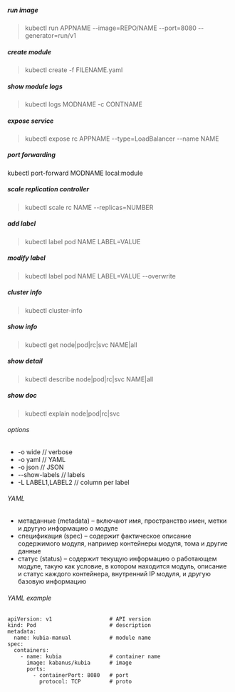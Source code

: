 ##### run image
> kubectl run APPNAME --image=REPO/NAME --port=8080 --generator=run/v1

##### create module
> kubectl create -f FILENAME.yaml

##### show module logs
> kubectl logs MODNAME -c CONTNAME

##### expose service
> kubectl expose rc APPNAME --type=LoadBalancer --name NAME

##### port forwarding
kubectl port-forward MODNAME local:module

##### scale replication controller
> kubectl scale rc NAME --replicas=NUMBER

##### add label
> kubectl label pod NAME LABEL=VALUE

##### modify label
> kubectl label pod NAME LABEL=VALUE --overwrite

##### cluster info
> kubectl cluster-info

##### show info
> kubectl get node|pod|rc|svc NAME|all

##### show detail
> kubectl describe node|pod|rc|svc NAME|all

##### show doc
> kubectl explain node|pod|rc|svc

###### options
* -o wide // verbose
* -o yaml // YAML
* -o json // JSON
* --show-labels // labels
* -L LABEL1,LABEL2 // column per label

###### YAML
* метаданные (metadata) – включают имя, пространство имен, метки и другую информацию о модуле
* спецификация (spec) – содержит фактическое описание содержимого модуля, например контейнеры модуля, тома и другие данные
* статус (status) – содержит текущую информацию о работающем модуле, такую как условие, в котором находится модуль, описание и статус каждого контейнера, внутренний IP модуля, и другую базовую информацию

###### YAML example
```
apiVersion: v1                  # API version
kind: Pod                       # description
metadata:
  name: kubia-manual            # module name
spec:
  containers:
    - name: kubia               # container name
      image: kabanus/kubia      # image
      ports:
        - containerPort: 8080   # port
          protocol: TCP         # proto

```
